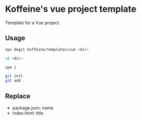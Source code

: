 # Koffeine's vue project template

Template for a Vue project.

## Usage

```sh
npx degit koffeine/templates/vue <dir>

cd <dir>

npm i

git init
git add .
```

## Replace

- package.json: name
- index.html: title
